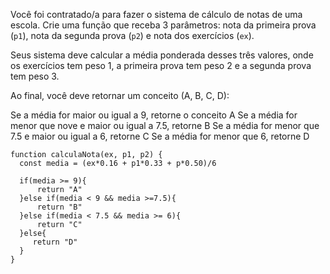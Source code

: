 Você foi contratado/a para fazer o sistema de cálculo de notas de uma escola. Crie uma função que receba 3 parâmetros: nota da primeira prova (`p1`), nota da segunda prova (`p2`) e nota dos exercícios (`ex`).

Seus sistema deve calcular a média ponderada desses três valores, onde os exercícios tem peso 1, a primeira prova tem peso 2 e a segunda prova tem peso 3.

Ao final, você deve retornar um conceito (A, B, C, D):

Se a média for maior ou igual a 9, retorne o conceito A
Se a média for menor que nove e maior ou igual a 7.5, retorne B
Se a média for menor que 7.5 e maior ou igual a 6, retorne C
Se a média for menor que 6, retorne D

~~~
function calculaNota(ex, p1, p2) {
  const media = (ex*0.16 + p1*0.33 + p*0.50)/6
  
  if(media >= 9){
      return "A"
  }else if(media < 9 && media >=7.5){
      return "B"
  }else if(media < 7.5 && media >= 6){
      return "C"
  }else{
     return "D"
  }
}
~~~

